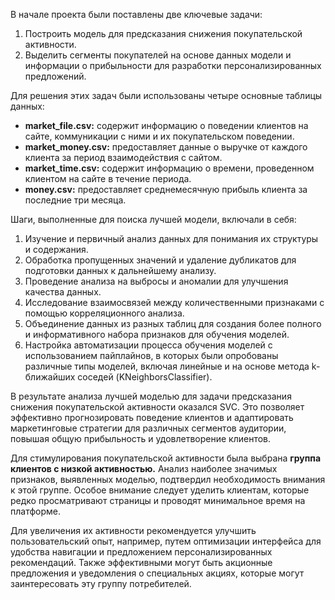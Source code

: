 В начале проекта были поставлены две ключевые задачи:

1. Построить модель для предсказания снижения покупательской активности.
2. Выделить сегменты покупателей на основе данных модели и информации о прибыльности для разработки персонализированных предложений.

Для решения этих задач были использованы четыре основные таблицы данных:

- **market_file.csv:** содержит информацию о поведении клиентов на сайте, коммуникации с ними и их покупательском поведении.
- **market_money.csv:** предоставляет данные о выручке от каждого клиента за период взаимодействия с сайтом.
- **market_time.csv:** содержит информацию о времени, проведенном клиентом на сайте в течение периода.
- **money.csv:** предоставляет среднемесячную прибыль клиента за последние три месяца.

Шаги, выполненные для поиска лучшей модели, включали в себя:

1. Изучение и первичный анализ данных для понимания их структуры и содержания.
2. Обработка пропущенных значений и удаление дубликатов для подготовки данных к дальнейшему анализу.
3. Проведение анализа на выбросы и аномалии для улучшения качества данных.
4. Исследование взаимосвязей между количественными признаками с помощью корреляционного анализа.
5. Объединение данных из разных таблиц для создания более полного и информативного набора признаков для обучения моделей.
6. Настройка автоматизации процесса обучения моделей с использованием пайплайнов, в которых были опробованы различные типы моделей, включая линейные и на основе метода k-ближайших соседей (KNeighborsClassifier).

В результате анализа лучшей моделью для задачи предсказания снижения покупательской активности оказался SVC. Это позволяет эффективно прогнозировать поведение клиентов и адаптировать маркетинговые стратегии для различных сегментов аудитории, повышая общую прибыльность и удовлетворение клиентов.

Для стимулирования покупательской активности была выбрана **группа клиентов с низкой активностью.** Анализ наиболее значимых признаков, выявленных моделью, подтвердил необходимость внимания к этой группе. Особое внимание следует уделить клиентам, которые редко просматривают страницы и проводят минимальное время на платформе.

Для увеличения их активности рекомендуется улучшить пользовательский опыт, например, путем оптимизации интерфейса для удобства навигации и предложением персонализированных рекомендаций. Также эффективными могут быть акционные предложения и уведомления о специальных акциях, которые могут заинтересовать эту группу потребителей.